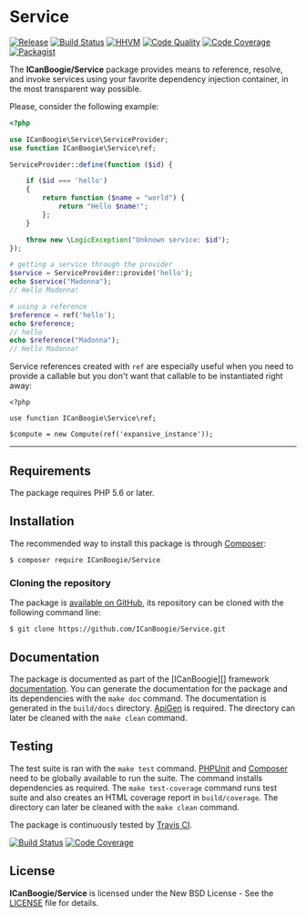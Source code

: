 # Service

[![Release](https://img.shields.io/packagist/v/ICanBoogie/Service.svg)](https://packagist.org/packages/ICanBoogie/Service)
[![Build Status](https://img.shields.io/travis/ICanBoogie/Service/master.svg)](http://travis-ci.org/ICanBoogie/Service)
[![HHVM](https://img.shields.io/hhvm/ICanBoogie/Service.svg)](http://hhvm.h4cc.de/package/ICanBoogie/Service)
[![Code Quality](https://img.shields.io/scrutinizer/g/ICanBoogie/Service/master.svg)](https://scrutinizer-ci.com/g/ICanBoogie/Service)
[![Code Coverage](https://img.shields.io/coveralls/ICanBoogie/Service/master.svg)](https://coveralls.io/r/ICanBoogie/Service)
[![Packagist](https://img.shields.io/packagist/dt/ICanBoogie/Service.svg)](https://packagist.org/packages/ICanBoogie/Service)

The **ICanBoogie/Service** package provides means to reference, resolve, and invoke services using
your favorite dependency injection container, in the most transparent way possible.

Please, consider the following example:

```php
<?php

use ICanBoogie\Service\ServiceProvider;
use function ICanBoogie\Service\ref;

ServiceProvider::define(function ($id) {

	if ($id === 'hello')
	{
		return function ($name = "world") {
			return "Hello $name!";
		};
	}

	throw new \LogicException("Unknown service: $id");
});

# getting a service through the provider
$service = ServiceProvider::provide('hello');
echo $service("Madonna");
// Hello Madonna!

# using a reference
$reference = ref('hello');
echo $reference;
// hello
echo $reference("Madonna");
// Hello Madonna! 
```

Service references created with `ref` are especially useful when you need to provide a callable
but you don't want that callable to be instantiated right away:

```
<?php

use function ICanBoogie\Service\ref;

$compute = new Compute(ref('expansive_instance'));
```




----------





## Requirements

The package requires PHP 5.6 or later.





## Installation

The recommended way to install this package is through [Composer](http://getcomposer.org/):

```
$ composer require ICanBoogie/Service
```





### Cloning the repository

The package is [available on GitHub](https://github.com/ICanBoogie/Service), its repository can be cloned with the following command line:

	$ git clone https://github.com/ICanBoogie/Service.git





## Documentation

The package is documented as part of the [ICanBoogie][] framework [documentation][]. You can
generate the documentation for the package and its dependencies with the `make doc` command. The
documentation is generated in the `build/docs` directory. [ApiGen](http://apigen.org/) is required.
The directory can later be cleaned with the `make clean` command.





## Testing

The test suite is ran with the `make test` command. [PHPUnit](https://phpunit.de/) and
[Composer](http://getcomposer.org/) need to be globally available to run the suite. The command
installs dependencies as required. The `make test-coverage` command runs test suite and also creates
an HTML coverage report in `build/coverage`. The directory can later be cleaned with the `make
clean` command.

The package is continuously tested by [Travis CI](http://about.travis-ci.org/).

[![Build Status](https://img.shields.io/travis/ICanBoogie/Service/master.svg)](http://travis-ci.org/ICanBoogie/Service)
[![Code Coverage](https://img.shields.io/coveralls/ICanBoogie/Service/master.svg)](https://coveralls.io/r/ICanBoogie/Service)





## License

**ICanBoogie/Service** is licensed under the New BSD License - See the [LICENSE](LICENSE) file for details.





[documentation]: http://api.icanboogie.org/service/latest/

